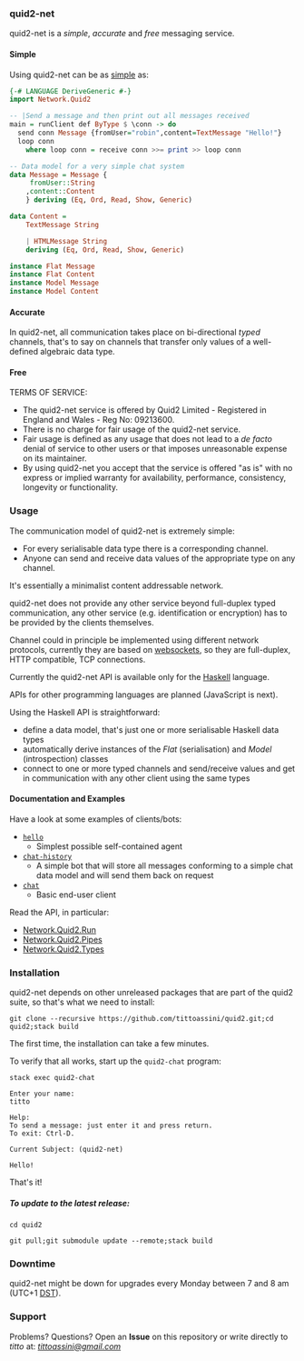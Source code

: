 ### quid2-net

quid2-net is a *simple*, *accurate* and *free* messaging service.

#### Simple

Using quid2-net can be as [simple](app/hello.hs) as:

```haskell
{-# LANGUAGE DeriveGeneric #-}
import Network.Quid2

-- |Send a message and then print out all messages received
main = runClient def ByType $ \conn -> do
  send conn Message {fromUser="robin",content=TextMessage "Hello!"}
  loop conn
    where loop conn = receive conn >>= print >> loop conn

-- Data model for a very simple chat system
data Message = Message {
     fromUser::String
    ,content::Content
    } deriving (Eq, Ord, Read, Show, Generic)

data Content =
    TextMessage String

    | HTMLMessage String
    deriving (Eq, Ord, Read, Show, Generic)

instance Flat Message
instance Flat Content
instance Model Message
instance Model Content
```

#### Accurate

In quid2-net, all communication takes place on bi-directional *typed* channels, that's to say on channels that transfer only values of a well-defined algebraic data type.

#### Free

TERMS OF SERVICE: 
* The quid2-net service is offered by Quid2 Limited - Registered in England and Wales - Reg No: 09213600.
* There is no charge for fair usage of the quid2-net service. 
* Fair usage is defined as any usage that does not lead to a *de facto* denial of service to other users or that imposes unreasonable expense on its maintainer.
* By using quid2-net you accept that the service is offered "as is" with no express or implied warranty for availability, performance, consistency, longevity or functionality.

### Usage

The communication model of quid2-net is extremely simple:
* For every serialisable data type there is a corresponding channel.
* Anyone can send and receive data values of the appropriate type on any channel.

It's essentially a minimalist content addressable network.

quid2-net does not provide any other service beyond full-duplex typed communication, any other service (e.g. identification or encryption) has to be provided by the clients themselves.

Channel could in principle be implemented using different network protocols, currently they are based on [websockets](   https://en.wikipedia.org/wiki/WebSocket), so they are full-duplex, HTTP compatible, TCP connections.

Currently the quid2-net API is available only for the [Haskell](http://www.haskell.org) language.

APIs for other programming languages are planned (JavaScript is next).

Using the Haskell API is straightforward:

* define a data model, that's just one or more serialisable Haskell data types 
* automatically derive instances of the *Flat* (serialisation) and *Model* (introspection) classes
* connect to one or more typed channels and send/receive values and get in communication with any other client using the same types

#### Documentation and Examples

Have a look at some examples of clients/bots:
* [`hello`](app/hello.hs)
   * Simplest possible self-contained agent
* [`chat-history`](app/Chat/chat-history.hs)
   * A simple bot that will store all messages conforming to a simple chat data model and will send them back on request 
* [`chat`](app/Chat/chat.hs)
   * Basic end-user client

Read the API, in particular:
* [Network.Quid2.Run](src/Network/Quid2/Run.hs)
* [Network.Quid2.Pipes](src/Network/Quid2/Pipes.hs)  
* [Network.Quid2.Types](src/Network/Quid2/Types.hs)  

### Installation

quid2-net depends on other unreleased packages that are part of the quid2 suite, so that's what we need to install:

`git clone --recursive https://github.com/tittoassini/quid2.git;cd quid2;stack build`

The first time, the installation can take a few minutes.

To verify that all works, start up the `quid2-chat` program:

```
stack exec quid2-chat

Enter your name:
titto

Help:
To send a message: just enter it and press return.
To exit: Ctrl-D.

Current Subject: (quid2-net)

Hello!
```

That's it!

##### To update to the latest release:

`cd quid2`

`git pull;git submodule update --remote;stack build`

### Downtime
quid2-net might be down for upgrades every Monday between 7 and 8 am (UTC+1 [DST](https://en.wikipedia.org/wiki/Daylight_saving_time)).

### Support
Problems? Questions? Open an **Issue** on this repository or write directly to *titto* at: *tittoassini@gmail.com*
